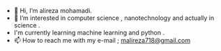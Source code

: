 - 👋 Hi, I’m alireza mohamadi.
- 👀 I’m interested in computer science , nanotechnology and actually in science .
-  I'm currently learning machine learning and  python .
- 📫 How to reach me with my e-mail ; malireza718@gmail.com


<!---
alirezamohamadiam/alirezamohamadiam is a ✨ special ✨ repository because its `README.md` (this file) appears on your GitHub profile.
You can click the Preview link to take a look at your changes.
--->
